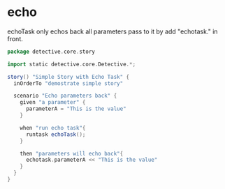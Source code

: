 # echo

echoTask only echos back all parameters pass to it by add "echotask." in front.

```groovy
package detective.core.story

import static detective.core.Detective.*;

story() "Simple Story with Echo Task" {
  inOrderTo "demostrate simple story"

  scenario "Echo parameters back" {
    given "a parameter" {
      parameterA = "This is the value"
    }

    when "run echo task"{
      runtask echoTask();
    }

    then "parameters will echo back"{
      echotask.parameterA << "This is the value"
    }
  }
}

```

